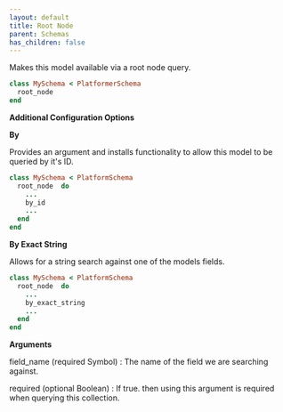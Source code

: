 ```yaml
---
layout: default
title: Root Node
parent: Schemas
has_children: false
---
```


Makes this model available via a root node query.

```ruby
class MySchema < PlatformerSchema
  root_node 
end

```

**Additional Configuration Options**

**By**

Provides an argument and installs functionality
to allow this model to be queried by it's ID.

```ruby
class MySchema < PlatformSchema
  root_node  do
    ...
    by_id 
    ...
  end
end

```

**By Exact String**

Allows for a string search against one of the models fields.

```ruby
class MySchema < PlatformSchema
  root_node  do
    ...
    by_exact_string 
    ...
  end
end

```

**Arguments**

field\_name (required Symbol)
:   The name of the field we are searching against.

required (optional Boolean)
:   If true. then using this argument is required when querying this collection.